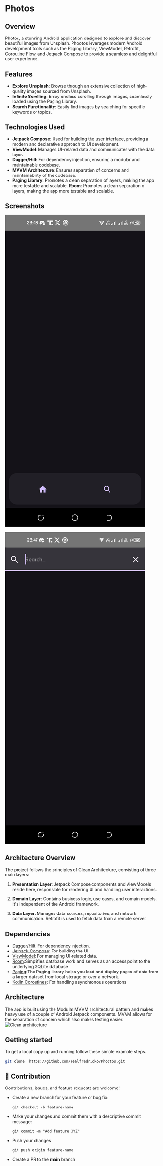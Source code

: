 # Photos
## Overview
Photos, a stunning Android application designed to explore and discover beautiful images from Unsplash. Phootos leverages modern Android development tools such as the Paging Library, ViewModel, Retrofit, Coroutine Flow, and Jetpack Compose to provide a seamless and delightful user experience.

## Features
- **Explore Unsplash**: Browse through an extensive collection of high-quality images sourced from Unsplash.
- **Infinite Scrolling**: Enjoy endless scrolling through images, seamlessly loaded using the Paging Library.
- **Search Functionality**: Easily find images by searching for specific keywords or topics.

## Technologies Used
- **Jetpack Compose**: Used for building the user interface, providing a modern and declarative approach to UI development.
- **ViewModel**: Manages UI-related data and communicates with the data layer.
- **Dagger/Hilt**: For dependency injection, ensuring a modular and maintainable codebase.
- **MVVM Architecture**: Ensures separation of concerns and maintainability of the codebase.
- **Paging Library**: Promotes a clean separation of layers, making the app more testable and scalable.
  **Room**: Promotes a clean separation of layers, making the app more testable and scalable.

## Screenshots
  ![Home Screen](screenshots/screenshot_20240926_234841.png)

  ![Search Screen](screenshots/screenshot_20240926_234747.png)

## Architecture Overview
The project follows the principles of Clean Architecture, consisting of three main layers:

1. **Presentation Layer**: Jetpack Compose components and ViewModels reside here, responsible for rendering UI and handling user interactions.

2. **Domain Layer**: Contains business logic, use cases, and domain models. It's independent of the Android framework.

3. **Data Layer**: Manages data sources, repositories, and network communication. Retrofit is used to fetch data from a remote server.

## Dependencies
- [Dagger/Hilt](https://dagger.dev/hilt/): For dependency injection.
- [Jetpack Compose](https://developer.android.com/jetpack/compose): For building the UI.
- [ViewModel](https://developer.android.com/topic/libraries/architecture/viewmodel): For managing UI-related data.
- [Room](https://developer.android.com/training/data-storage/room):Simplifies database work and serves as an access point to the underlying SQLite database
- [Paging](https://developer.android.com/topic/libraries/architecture/paging):The Paging library helps you load and display pages of data from a larger dataset from local storage or over a network.
- [Kotlin Coroutines](https://developer.android.com/kotlin/coroutines): For handling asynchronous operations.

## Architecture
The app is built using the Modular MVVM architectural pattern and makes heavy use of a couple of Android Jetpack components. MVVM allows for the separation of concern which also makes testing easier.
![Clean architecture](https://blog.cleancoder.com/uncle-bob/images/2012-08-13-the-clean-architecture/CleanArchitecture.jpg)


## Getting started
To get a local copy up and running follow these simple example steps.
   ```bash
   git clone  https://github.com/realfredricko/Phootos.git

 ```
   
 
## 🤝 Contribution
Contributions, issues, and feature requests are welcome!
- Create a new branch for your feature or bug fix:
  
  `git checkout -b feature-name`

- Make your changes and commit them with a descriptive commit message:
  
  `git commit -m "Add feature XYZ"`
- Push your changes
  
  `git push origin feature-name`

- Create a PR to the **main** branch
